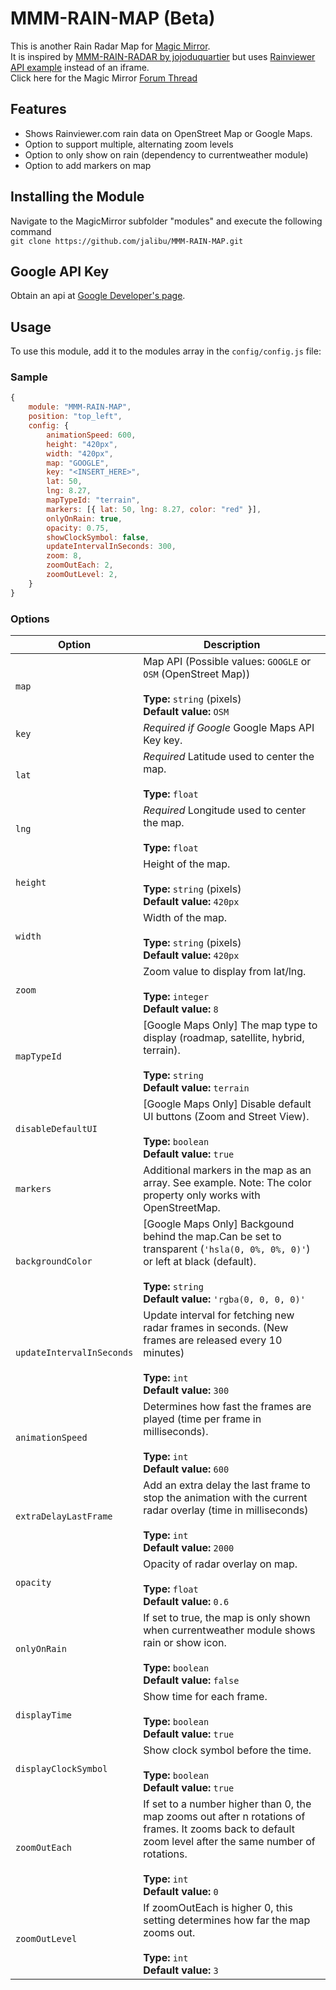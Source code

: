 # MMM-RAIN-MAP (Beta)

This is another Rain Radar Map for [Magic Mirror](https://magicmirror.builders/).  
It is inspired by [MMM-RAIN-RADAR by jojoduquartier](https://github.com/jojoduquartier/MMM-RAIN-RADAR) but uses [Rainviewer API example](https://github.com/rainviewer/rainviewer-api-example) instead of an iframe.  
Click here for the Magic Mirror [Forum Thread](https://forum.magicmirror.builders/topic/12808/mmm-rain-map)

## Features

- Shows Rainviewer.com rain data on OpenStreet Map or Google Maps.
- Option to support multiple, alternating zoom levels
- Option to only show on rain (dependency to currentweather module)
- Option to add markers on map

## Installing the Module

Navigate to the MagicMirror subfolder "modules" and execute the following command  
`git clone https://github.com/jalibu/MMM-RAIN-MAP.git`

## Google API Key

Obtain an api at [Google Developer's page](https://developers.google.com/maps/documentation/javascript/).

## Usage

To use this module, add it to the modules array in the `config/config.js` file:

### Sample

```javascript
{
	module: "MMM-RAIN-MAP",
	position: "top_left",
	config: {
		animationSpeed: 600,
		height: "420px",
		width: "420px",
		map: "GOOGLE",
		key: "<INSERT_HERE>",
		lat: 50,
		lng: 8.27,
		mapTypeId: "terrain",
		markers: [{ lat: 50, lng: 8.27, color: "red" }],
		onlyOnRain: true,
		opacity: 0.75,
		showClockSymbol: false,
		updateIntervalInSeconds: 300,
		zoom: 8,
		zoomOutEach: 2,
		zoomOutLevel: 2,
	}
}
```

### Options

| Option                    | Description                                                                                                                                                                                                 |
| ------------------------- | ----------------------------------------------------------------------------------------------------------------------------------------------------------------------------------------------------------- |
| `map`                     | Map API (Possible values: `GOOGLE` or `OSM` (OpenStreet Map)) <br><br>**Type:** `string` (pixels) <br> **Default value:**     `OSM`                                                                         |
| `key`                     | _Required if Google_ Google Maps API Key key.                                                                                                                                                               |
| `lat`                     | _Required_ Latitude used to center the map.<br><br>**Type:** `float`                                                                                                                                        |
| `lng`                     | _Required_ Longitude used to center the map.<br><br>**Type:** `float`                                                                                                                                       |
| `height`                  | Height of the map. <br><br>**Type:** `string` (pixels) <br> **Default value:** `420px`                                                                                                                      |
| `width`                   | Width of the map. <br><br>**Type:** `string` (pixels) <br> **Default value:** `420px`                                                                                                                       |
| `zoom`                    | Zoom value to display from lat/lng. <br><br>**Type:** `integer` <br> **Default value:** `8`                                                                                                                 |
| `mapTypeId`               | [Google Maps Only] The map type to display (roadmap, satellite, hybrid, terrain). <br><br>**Type:** `string` <br> **Default value:** `terrain`                                                              |  |
| `disableDefaultUI`        | [Google Maps Only] Disable default UI buttons (Zoom and Street View). <br><br>**Type:** `boolean` <br> **Default value:** `true`                                                                            |
| `markers`                 | Additional markers in the map as an array. See example.  Note: The color property only works with OpenStreetMap.                                                                                            |
| `backgroundColor`         | [Google Maps Only] Backgound behind the map.Can be set to transparent (`'hsla(0, 0%, 0%, 0)'`) or left at black (default). <br><br>**Type:** `string` <br> **Default value:** `'rgba(0, 0, 0, 0)'`          |
| `updateIntervalInSeconds` | Update interval for fetching new radar frames in seconds. (New frames are released every 10 minutes) <br><br>**Type:** `int` <br> **Default value:** `300`                                                  |
| `animationSpeed`          | Determines how fast the frames are played (time per frame in milliseconds). <br><br>**Type:** `int` <br> **Default value:** `600`                                                                           |
| `extraDelayLastFrame`     | Add an extra delay the last frame to stop the animation with the current radar overlay (time in milliseconds)<br><br>**Type:** `int` <br> **Default value:** `2000`                                         |
| `opacity`                 | Opacity of radar overlay on map. <br><br>**Type:** `float` <br> **Default value:** `0.6`                                                                                                                    |
| `onlyOnRain`              | If set to true, the map is only shown when currentweather module shows rain or show icon. <br><br>**Type:** `boolean` <br> **Default value:** `false`                                                       |
| `displayTime`             | Show time for each frame. <br><br>**Type:** `boolean` <br> **Default value:** `true`                                                                                                                        |
| `displayClockSymbol`      | Show clock symbol before the time. <br><br>**Type:** `boolean` <br> **Default value:** `true`                                                                                                               |
| `zoomOutEach`             | If set to a number higher than 0, the map zooms out after n rotations of frames. It zooms back to default zoom level after the same number of rotations.<br><br>**Type:** `int` <br> **Default value:** `0` |
| `zoomOutLevel`            | If zoomOutEach is higher 0, this setting determines how far the map zooms out.<br><br>**Type:** `int` <br> **Default value:** `3`                                                                           |
